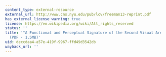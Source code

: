 ```yaml
---
content_type: external-resource
external_url: http://www.cns.nyu.edu/pub/lcv/freeman13-reprint.pdf
has_external_license_warning: true
license: https://en.wikipedia.org/wiki/All_rights_reserved
status: ''
title: '"A Functional and Perceptual Signature of the Second Visual Area in Primates."
  (PDF - 1.5MB)'
uid: deccdaa4-a57e-419f-9967-ffd49d3542db
wayback_url: ''
---
```

